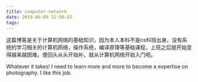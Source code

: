 ```yaml
---
title: computer-network
date: 2019-06-09 21:56:43
tags:
---
```


这篇博客是关于计算机网络的基础知识，因为本人本科不是cs科班出身。没有系统的学习相关的计算机网络，操作系统，编译原理等基础课程，上班之后就开始变得越来越困难。便回头从头开始补。就从计算机网络开始入门吧。

Whatever it takes! I need to learn more and more to become a expertise on photography. I like this job.
